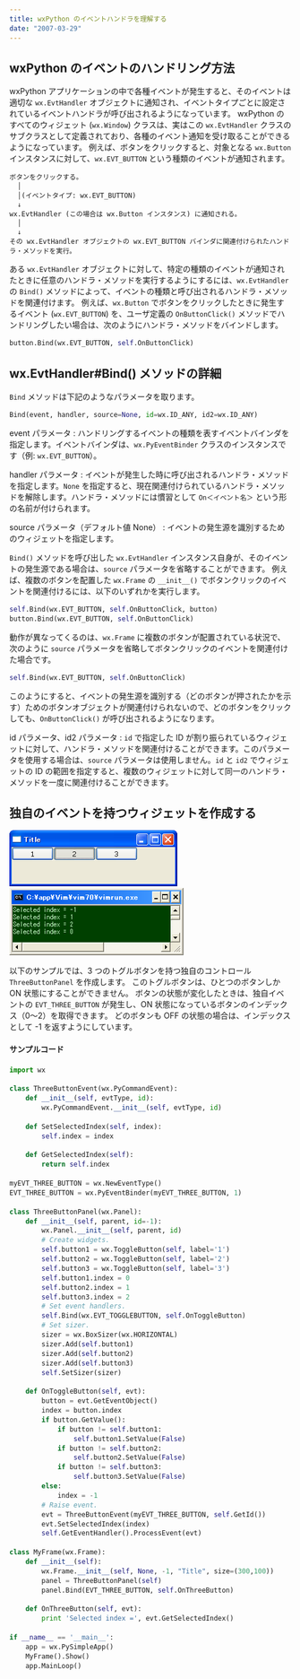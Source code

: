 ```yaml
---
title: wxPython のイベントハンドラを理解する
date: "2007-03-29"
---
```


wxPython のイベントのハンドリング方法
----

wxPython アプリケーションの中で各種イベントが発生すると、そのイベントは適切な `wx.EvtHandler` オブジェクトに通知され、イベントタイプごとに設定されているイベントハンドラが呼び出されるようになっています。
wxPython のすべてのウィジェット (`wx.Window`) クラスは、実はこの `wx.EvtHandler` クラスのサブクラスとして定義されており、各種のイベント通知を受け取ることができるようになっています。
例えば、ボタンをクリックすると、対象となる `wx.Button` インスタンスに対して、`wx.EVT_BUTTON` という種類のイベントが通知されます。

~~~
ボタンをクリックする。
  │
  │(イベントタイプ: wx.EVT_BUTTON)
  ↓
wx.EvtHandler (この場合は wx.Button インスタンス) に通知される。
  │
  ↓
その wx.EvtHandler オブジェクトの wx.EVT_BUTTON バインダに関連付けられたハンドラ・メソッドを実行。
~~~

ある `wx.EvtHandler` オブジェクトに対して、特定の種類のイベントが通知されたときに任意のハンドラ・メソッドを実行するようにするには、`wx.EvtHandler` の `Bind()` メソッドによって、イベントの種類と呼び出されるハンドラ・メソッドを関連付けます。
例えば、`wx.Button` でボタンをクリックしたときに発生するイベント (`wx.EVT_BUTTON`) を、ユーザ定義の `OnButtonClick()` メソッドでハンドリングしたい場合は、次のようにハンドラ・メソッドをバインドします。

~~~ python
button.Bind(wx.EVT_BUTTON, self.OnButtonClick)
~~~


wx.EvtHandler#Bind() メソッドの詳細
----

`Bind` メソッドは下記のようなパラメータを取ります。

~~~ python
Bind(event, handler, source=None, id=wx.ID_ANY, id2=wx.ID_ANY)
~~~

event パラメータ
: ハンドリングするイベントの種類を表すイベントバインダを指定します。イベントバインダは、`wx.PyEventBinder` クラスのインスタンスです（例: `wx.EVT_BUTTON`）。

handler パラメータ
: イベントが発生した時に呼び出されるハンドラ・メソッドを指定します。`None` を指定すると、現在関連付けられているハンドラ・メソッドを解除します。ハンドラ・メソッドには慣習として `On＜イベント名＞` という形の名前が付けられます。

source パラメータ（デフォルト値 None）
: イベントの発生源を識別するためのウィジェットを指定します。

`Bind()` メソッドを呼び出した `wx.EvtHandler` インスタンス自身が、そのイベントの発生源である場合は、`source` パラメータを省略することができます。
例えば、複数のボタンを配置した `wx.Frame` の `__init__()` でボタンクリックのイベントを関連付けるには、以下のいずれかを実行します。

~~~ python
self.Bind(wx.EVT_BUTTON, self.OnButtonClick, button)
button.Bind(wx.EVT_BUTTON, self.OnButtonClick)
~~~

動作が異なってくるのは、`wx.Frame` に複数のボタンが配置されている状況で、次のように `source` パラメータを省略してボタンクリックのイベントを関連付けた場合です。

~~~ python
self.Bind(wx.EVT_BUTTON, self.OnButtonClick)
~~~

このようにすると、イベントの発生源を識別する（どのボタンが押されたかを示す）ためのボタンオブジェクトが関連付けられないので、どのボタンをクリックしても、`OnButtonClick()` が呼び出されるようになります。

id パラメータ、id2 パラメータ
: `id` で指定した ID が割り振られているウィジェットに対して、ハンドラ・メソッドを関連付けることができます。このパラメータを使用する場合は、`source` パラメータは使用しません。`id` と `id2` でウィジェットの ID の範囲を指定すると、複数のウィジェットに対して同一のハンドラ・メソッドを一度に関連付けることができます。


独自のイベントを持つウィジェットを作成する
----

![./image/20070419-original_event.png](./image/20070419-original_event.png)
![./image/20070419-original_event2.png](./image/20070419-original_event2.png)

以下のサンプルでは、3 つのトグルボタンを持つ独自のコントロール `ThreeButtonPanel` を作成します。
このトグルボタンは、ひとつのボタンしか ON 状態にすることができません。
ボタンの状態が変化したときは、独自イベントの `EVT_THREE_BUTTON` が発生し、ON 状態になっているボタンのインデックス（0～2）を取得できます。
どのボタンも OFF の状態の場合は、インデックスとして -1 を返すようにしています。

#### サンプルコード

~~~ python
import wx

class ThreeButtonEvent(wx.PyCommandEvent):
    def __init__(self, evtType, id):
        wx.PyCommandEvent.__init__(self, evtType, id)

    def SetSelectedIndex(self, index):
        self.index = index

    def GetSelectedIndex(self):
        return self.index

myEVT_THREE_BUTTON = wx.NewEventType()
EVT_THREE_BUTTON = wx.PyEventBinder(myEVT_THREE_BUTTON, 1)

class ThreeButtonPanel(wx.Panel):
    def __init__(self, parent, id=-1):
        wx.Panel.__init__(self, parent, id)
        # Create widgets.
        self.button1 = wx.ToggleButton(self, label='1')
        self.button2 = wx.ToggleButton(self, label='2')
        self.button3 = wx.ToggleButton(self, label='3')
        self.button1.index = 0
        self.button2.index = 1
        self.button3.index = 2
        # Set event handlers.
        self.Bind(wx.EVT_TOGGLEBUTTON, self.OnToggleButton)
        # Set sizer.
        sizer = wx.BoxSizer(wx.HORIZONTAL)
        sizer.Add(self.button1)
        sizer.Add(self.button2)
        sizer.Add(self.button3)
        self.SetSizer(sizer)

    def OnToggleButton(self, evt):
        button = evt.GetEventObject()
        index = button.index
        if button.GetValue():
            if button != self.button1:
                self.button1.SetValue(False)
            if button != self.button2:
                self.button2.SetValue(False)
            if button != self.button3:
                self.button3.SetValue(False)
        else:
            index = -1
        # Raise event.
        evt = ThreeButtonEvent(myEVT_THREE_BUTTON, self.GetId())
        evt.SetSelectedIndex(index)
        self.GetEventHandler().ProcessEvent(evt)

class MyFrame(wx.Frame):
    def __init__(self):
        wx.Frame.__init__(self, None, -1, "Title", size=(300,100))
        panel = ThreeButtonPanel(self)
        panel.Bind(EVT_THREE_BUTTON, self.OnThreeButton)

    def OnThreeButton(self, evt):
        print 'Selected index =', evt.GetSelectedIndex()

if __name__ == '__main__':
    app = wx.PySimpleApp()
    MyFrame().Show()
    app.MainLoop()
~~~

